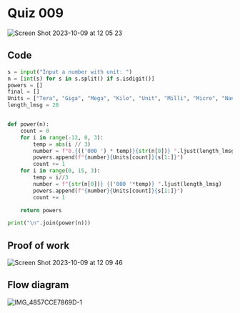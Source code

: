 # Quiz 009
<img width="max" alt="Screen Shot 2023-10-09 at 12 05 23" src="https://github.com/hasmhib/unit1-2024/assets/142870448/4703d064-7774-4d2d-b08d-4a5cafbd437e">

## Code
```py
s = input("Input a number with unit: ")
n = [int(s) for s in s.split() if s.isdigit()]
powers = []
final = []
Units = ["Tera", "Giga", "Mega", "Kilo", "Unit", "Milli", "Micro", "Nano", "Pico"]
length_lmsg = 20


def power(n):
    count = 0
    for i in range(-12, 0, 3):
        temp = abs(i // 3)
        number = f"0.{(('000 ') * temp)}{str(n[0])} ".ljust(length_lmsg)
        powers.append(f"{number}{Units[count]}{s[1:]}")
        count += 1
    for i in range(0, 15, 3):
        temp = i//3
        number = f"{str(n[0])} {('000 '*temp)} ".ljust(length_lmsg)
        powers.append(f"{number}{Units[count]}{s[1:]}")
        count += 1

    return powers

print("\n".join(power(n)))

```

## Proof of work
<img width="max" alt="Screen Shot 2023-10-09 at 12 09 46" src="https://github.com/hasmhib/unit1-2024/assets/142870448/3e6a5087-8773-49d0-93ac-8ac4f0faf17c">

## Flow diagram
![IMG_4857CCE7869D-1](https://github.com/hasmhib/unit1-2024/assets/142870448/7538a48f-ad95-4c81-a9bf-2485b93f200d)




